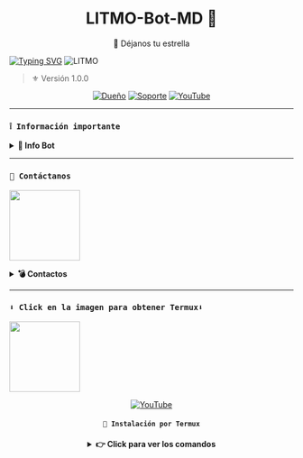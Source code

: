 <h1 align="center">LITMO-Bot-MD 💨</h1>
<p align="center">🌟 Déjanos tu estrella</p>

[![Typing SVG](https://readme-typing-svg.demolab.com?font=Fira+Code&pause=1000&color=FF0000&lines=Bienvenido+al+Repositorio;LITMO+-+Bot+-+MD;Gracias+por+preferirnos;Creado+por+INVICTO-RD;💨🔥+BOOM!!!;💨🔥)](https://git.io/typing-svg)
![LITMO](https://i.ibb.co/4NWqF0m/file.jpg)

> ⚜️ Versión 1.0.0

<div align="center">
 
[![Dueño](https://img.shields.io/badge/Dueño-00802f?style=for-the-badge&logo=whatsapp&logoColor=white)](https://wa.me/18098781279)
[![Soporte](https://img.shields.io/badge/soporte-00802f?style=for-the-badge&logo=whatsapp&logoColor=white)](https://wa.me/18098781279)
[![YouTube](https://img.shields.io/badge/YouTube-FF0000?style=for-the-badge&logo=youtube&logoColor=white)](https://www.youtube.com/tu_canal)
</div>

---

### **`❕️ Información importante`**

<details>
 <summary><b> 🔱 Info Bot</b></summary>

* Este proyecto **no está afiliado de ninguna manera** con `WhatsApp`, `Inc. WhatsApp` es una marca registrada de `WhatsApp LLC`, y este bot es un **desarrollo independiente** que **no tiene ninguna relación oficial con la compañía**.

</details>

---

### **`💭 Contáctanos`**

<a href="https://wa.me/18098781279?text="><img src="https://qu.ax/ugHh.jpg" height="125px"></a>

<details>
<summary><b> 💣 Contactos</b></summary>

* [WhatsApp](https://wa.me/18098781279)

</details>

---

### **`⬇️ Click en la imagen para obtener Termux⬇️`**
<a href="https://www.mediafire.com/file/3hsvi3xkpq3a64o/termux_118.a"><img src="https://qu.ax/finc.jpg" height="125px"></a>

<div align=center>

[![YouTube](https://img.shields.io/badge/Tutorial-instalacion-FF0000?style=for-the-badge&logo=youTube&logoColor=white)](https://youtu.be/tu_video)

#### **`💨 Instalación por Termux`**

<details>
 <summary><b> 👉 Click para ver los comandos</b></summary>

#### **🪄 Instalación manual por Termux**
> Copia y pega en Termux uno por uno:
```bash
termux-setup-storage
